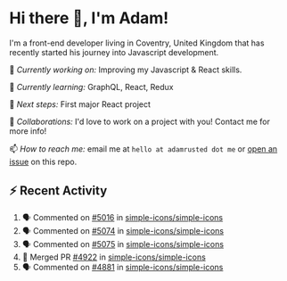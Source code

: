 # Hi there 👋, I'm Adam!

I'm a front-end developer living in Coventry, United Kingdom that has recently started his journey into Javascript development.

🔨 *Currently working on:* Improving my Javascript & React skills.

🌱 *Currently learning:* GraphQL, React, Redux

🎯 *Next steps:* First major React project

🤝 *Collaborations:* I'd love to work on a project with you! Contact me for more info!

📫 *How to reach me:* email me at `hello at adamrusted dot me` or [open an issue](https://github.com/adamrusted/adamrusted/issues/new) on this repo.

## :zap: Recent Activity
<!--START_SECTION:activity-->
1. 🗣 Commented on [#5016](https://github.com/simple-icons/simple-icons/issues/5016) in [simple-icons/simple-icons](https://github.com/simple-icons/simple-icons)
2. 🗣 Commented on [#5074](https://github.com/simple-icons/simple-icons/issues/5074) in [simple-icons/simple-icons](https://github.com/simple-icons/simple-icons)
3. 🗣 Commented on [#5075](https://github.com/simple-icons/simple-icons/issues/5075) in [simple-icons/simple-icons](https://github.com/simple-icons/simple-icons)
4. 🎉 Merged PR [#4922](https://github.com/simple-icons/simple-icons/pull/4922) in [simple-icons/simple-icons](https://github.com/simple-icons/simple-icons)
5. 🗣 Commented on [#4881](https://github.com/simple-icons/simple-icons/issues/4881) in [simple-icons/simple-icons](https://github.com/simple-icons/simple-icons)
<!--END_SECTION:activity-->
